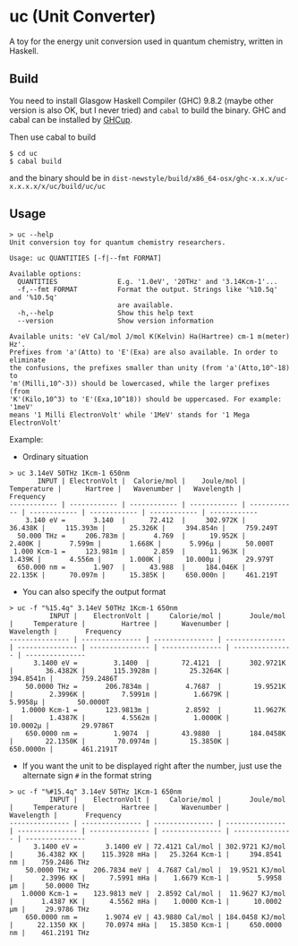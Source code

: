 # uc (Unit Converter)

A toy for the energy unit conversion used in quantum chemistry, written in Haskell.

## Build

You need to install Glasgow Haskell Compiler (GHC) 9.8.2 (maybe other version is
also OK, but I never tried) and `cabal` to build the binary. GHC and cabal can
be installed by [GHCup](https://www.haskell.org/ghcup/).

Then use cabal to build
```
$ cd uc
$ cabal build
```
and the binary should be in `dist-newstyle/build/x86_64-osx/ghc-x.x.x/uc-x.x.x.x/x/uc/build/uc/uc`

## Usage

```text
> uc --help
Unit conversion toy for quantum chemistry researchers.

Usage: uc QUANTITIES [-f|--fmt FORMAT]

Available options:
  QUANTITIES               E.g. '1.0eV', '20THz' and '3.14Kcm-1'...
  -f,--fmt FORMAT          Format the output. Strings like '%10.5q' and '%10.5q'
                           are available.
  -h,--help                Show this help text
  --version                Show version information

Available units: 'eV Cal/mol J/mol K(Kelvin) Ha(Hartree) cm-1 m(meter) Hz'.
Prefixes from 'a'(Atto) to 'E'(Exa) are also available. In order to eliminate
the confusions, the prefixes smaller than unity (from 'a'(Atto,10^-18) to
'm'(Milli,10^-3)) should be lowercased, while the larger prefixes (from
'K'(Kilo,10^3) to 'E'(Exa,10^18)) should be uppercased. For example: '1meV'
means '1 Milli ElectronVolt' while '1MeV' stands for '1 Mega ElectronVolt'
```

Example:

- Ordinary situation
```text
> uc 3.14eV 50THz 1Kcm-1 650nm
       INPUT | ElectronVolt |  Calorie/mol |    Joule/mol |  Temperature |      Hartree |   Wavenumber |   Wavelength |    Frequency
------------ | ------------ | ------------ | ------------ | ------------ | ------------ | ------------ | ------------ | ------------
    3.140 eV =       3.140  |      72.412  |     302.972K |      36.438K |     115.393m |      25.326K |     394.854n |     759.249T
  50.000 THz =     206.783m |       4.769  |      19.952K |       2.400K |       7.599m |       1.668K |       5.996μ |      50.000T
 1.000 Kcm-1 =     123.981m |       2.859  |      11.963K |       1.439K |       4.556m |       1.000K |      10.000μ |      29.979T
  650.000 nm =       1.907  |      43.988  |     184.046K |      22.135K |      70.097m |      15.385K |     650.000n |     461.219T
```

- You can also specify the output format
```text
> uc -f "%15.4q" 3.14eV 50THz 1Kcm-1 650nm
          INPUT |    ElectronVolt |     Calorie/mol |       Joule/mol |     Temperature |         Hartree |      Wavenumber |      Wavelength |       Frequency
--------------- | --------------- | --------------- | --------------- | --------------- | --------------- | --------------- | --------------- | ---------------
      3.1400 eV =         3.1400  |        72.4121  |       302.9721K |        36.4382K |       115.3928m |        25.3264K |       394.8541n |       759.2486T
    50.0000 THz =       206.7834m |         4.7687  |        19.9521K |         2.3996K |         7.5991m |         1.6679K |         5.9958μ |        50.0000T
   1.0000 Kcm-1 =       123.9813m |         2.8592  |        11.9627K |         1.4387K |         4.5562m |         1.0000K |        10.0002μ |        29.9786T
    650.0000 nm =         1.9074  |        43.9880  |       184.0458K |        22.1350K |        70.0974m |        15.3850K |       650.0000n |       461.2191T
```

- If you want the unit to be displayed right after the number, just use the alternate sign `#` in the format string
```text
> uc -f "%#15.4q" 3.14eV 50THz 1Kcm-1 650nm
          INPUT |    ElectronVolt |     Calorie/mol |       Joule/mol |     Temperature |         Hartree |      Wavenumber |      Wavelength |       Frequency
--------------- | --------------- | --------------- | --------------- | --------------- | --------------- | --------------- | --------------- | ---------------
      3.1400 eV =       3.1400 eV | 72.4121 Cal/mol | 302.9721 KJ/mol |      36.4382 KK |    115.3928 mHa |   25.3264 Kcm-1 |     394.8541 nm |    759.2486 THz
    50.0000 THz =    206.7834 meV |  4.7687 Cal/mol |  19.9521 KJ/mol |       2.3996 KK |      7.5991 mHa |    1.6679 Kcm-1 |       5.9958 μm |     50.0000 THz
   1.0000 Kcm-1 =    123.9813 meV |  2.8592 Cal/mol |  11.9627 KJ/mol |       1.4387 KK |      4.5562 mHa |    1.0000 Kcm-1 |      10.0002 μm |     29.9786 THz
    650.0000 nm =       1.9074 eV | 43.9880 Cal/mol | 184.0458 KJ/mol |      22.1350 KK |     70.0974 mHa |   15.3850 Kcm-1 |     650.0000 nm |    461.2191 THz
```
